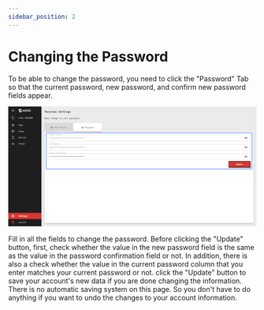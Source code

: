 ```yaml
---
sidebar_position: 2
---
```


# Changing the Password

To be able to change the password, you need to click the "Password" Tab so that the current password, new password, and confirm new password fields appear.

![](/img/screenshots/website-application-usage/settings/changing-password/changing-password-1.png)

Fill in all the fields to change the password. Before clicking the "Update" button, first, check whether the value in the new password field is the same as the value in the password confirmation field or not. In addition, there is also a check whether the value in the current password column that you enter matches your current password or not. click the "Update" button to save your account's new data if you are done changing the information. There is no automatic saving system on this page. So you don't have to do anything if you want to undo the changes to your account information.
